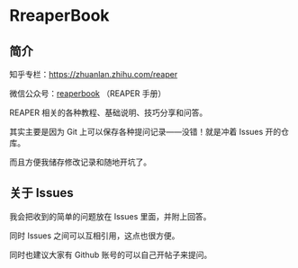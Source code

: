 # RreaperBook



## 简介

知乎专栏：https://zhuanlan.zhihu.com/reaper

微信公众号：<u>reaperbook</u> （REAPER 手册）

REAPER 相关的各种教程、基础说明、技巧分享和问答。



其实主要是因为 Git 上可以保存各种提问记录——没错！就是冲着 Issues 开的仓库。

而且方便我储存修改记录和随地开坑了。



## 关于 Issues

我会把收到的简单的问题放在 Issues 里面，并附上回答。

同时 Issues 之间可以互相引用，这点也很方便。



同时也建议大家有 Github 账号的可以自己开帖子来提问。



